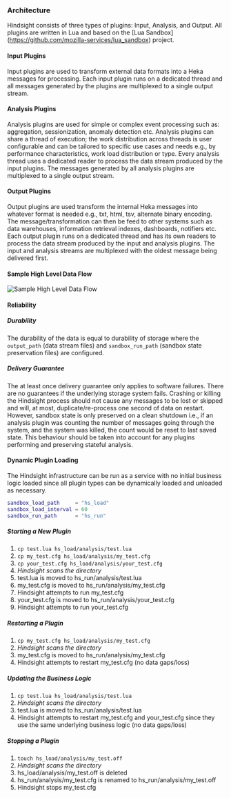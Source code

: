 ### Architecture

Hindsight consists of three types of plugins: Input, Analysis, and Output. All plugins are written in Lua and based on
the [Lua Sandbox] (https://github.com/mozilla-services/lua_sandbox) project.

#### Input Plugins

Input plugins are used to transform external data formats into a Heka messages for processing.  Each input plugin runs
on a dedicated thread and all messages generated by the plugins are multiplexed to a single output stream.

#### Analysis Plugins

Analysis plugins are used for simple or complex event processing such as: aggregation, sessionization, anomaly
detection etc.  Analysis plugins can share a thread of execution; the work distribution across threads is user
configurable and can be tailored to specific use cases and needs e.g., by performance characteristics, work load
distribution or type. Every analysis thread uses a dedicated reader to process the data stream produced by the input
plugins. The messages generated by all analysis plugins are multiplexed to a single output stream.

#### Output Plugins

Output plugins are used transform the internal Heka messages into whatever format is needed e.g., txt, html, tsv, alternate
binary encoding. The message/transformation can then be feed to other systems such as data warehouses, information retrieval
indexes, dashboards, notifiers etc. Each output plugin runs on a dedicated thread and has its own readers to process the data
stream produced by the input and analysis plugins. The input and analysis streams are multiplexed with the oldest message
being delivered first.

#### Sample High Level Data Flow

![Sample High Level Data Flow](hindsight_data_flow.png)

#### Reliability

##### Durability

The durability of the data is equal to durability of storage where the `output_path` (data stream files) and
`sandbox_run_path` (sandbox state preservation files) are configured.

##### Delivery Guarantee

The at least once delivery guarantee only applies to software failures. There are no guarantees if the underlying
storage system fails. Crashing or killing the Hindsight process should not cause any messages to be lost or skipped
and will, at most, duplicate/re-process one second of data on restart. However, sandbox state is only preserved on
a clean shutdown i.e., if an analysis plugin was counting the number of messages going through the system, and the
system was killed, the count would be reset to last saved state. This behaviour should be taken into account
for any plugins performing and preserving stateful analysis.

#### Dynamic Plugin Loading

The Hindsight infrastructure can be run as a service with no initial business logic loaded since all plugin types can
be dynamically loaded and unloaded as necessary.

```lua
sandbox_load_path     = "hs_load"
sandbox_load_interval = 60
sandbox_run_path      = "hs_run"
```

##### Starting a New Plugin

1. `cp test.lua hs_load/analysis/test.lua`
1. `cp my_test.cfg hs_load/analysis/my_test.cfg`
1. `cp your_test.cfg hs_load/analysis/your_test.cfg`
1. *Hindsight scans the directory*
1. test.lua is moved to hs_run/analysis/test.lua
1. my_test.cfg is moved to hs_run/analysis/my_test.cfg
1. Hindsight attempts to run my_test.cfg
1. your_test.cfg is moved to hs_run/analysis/your_test.cfg
1. Hindsight attempts to run your_test.cfg

##### Restarting a Plugin

1. `cp my_test.cfg hs_load/analysis/my_test.cfg`
1. *Hindsight scans the directory*
1. my_test.cfg is moved to hs_run/analysis/my_test.cfg
1. Hindsight attempts to restart my_test.cfg (no data gaps/loss)

##### Updating the Business Logic

1. `cp test.lua hs_load/analysis/test.lua`
1. *Hindsight scans the directory*
1. test.lua is moved to hs_run/analysis/test.lua
1. Hindsight attempts to restart my_test.cfg and your_test.cfg since they use the same underlying business logic (no
data gaps/loss)

##### Stopping a Plugin

1. `touch hs_load/analysis/my_test.off`
1. *Hindsight scans the directory*
1. hs_load/analysis/my_test.off is deleted
1. hs_run/analysis/my_test.cfg is renamed to hs_run/analysis/my_test.off
1. Hindsight stops my_test.cfg
